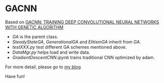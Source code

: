 # GACNN
Based on [GACNN: TRAINING DEEP CONVOLUTIONAL NEURAL NETWORKS WITH GENETIC ALGORITHM](https://arxiv.org/pdf/1909.13354.pdf)
* *GA* is the parent class.
* *SteadyStateGA*, *GenerationalGA* and *ElitismGA* inherit from *GA*.
* *testXXX.py* test different GA schemes mentioned above.
* *DataMgr.py* helps load and write data.
* *GradientDescentCNN.ipynb* trains traditional CNN optimized by adam.

For more detail, please go to [my blog](https://blog.csdn.net/m0_37343611/article/details/102895738)

Have fun!
